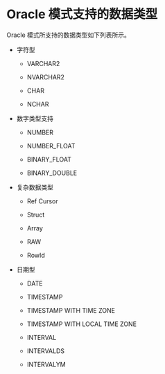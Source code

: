 Oracle 模式支持的数据类型 
=====================================

Oracle 模式所支持的数据类型如下列表所示。

* 字符型

  * VARCHAR2

    
  
  * NVARCHAR2

    
  
  * CHAR

    
  
  * NCHAR

    
  

  




<!-- -->

* 数字类型支持 

  * NUMBER

    
  
  * NUMBER_FLOAT

    
  
  * BINARY_FLOAT

    
  
  * BINARY_DOUBLE

    
  

  




<!-- -->

* 复杂数据类型

  * Ref Cursor

    
  
  * Struct

    
  
  * Array

    
  
  * RAW

    
  
  * RowId

    
  

  




<!-- -->

* 日期型

  * DATE

    
  
  * TIMESTAMP

    
  
  * TIMESTAMP WITH TIME ZONE

    
  
  * TIMESTAMP WITH LOCAL TIME ZONE

    
  
  * INTERVAL

    
  
  * INTERVALDS

    
  
  * INTERVALYM

    
  

  




